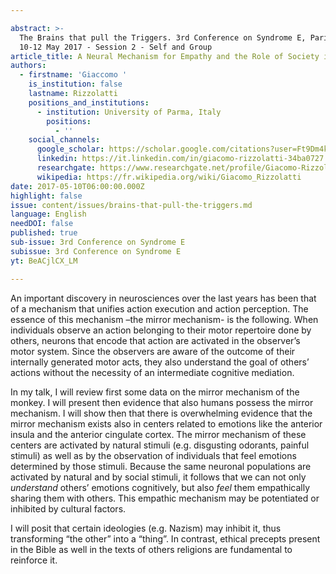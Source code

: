 ```yaml
---

abstract: >-
  The Brains that pull the Triggers. 3rd Conference on Syndrome E, Paris IAS,
  10-12 May 2017 - Session 2 - Self and Group
article_title: A Neural Mechanism for Empathy and the Role of Society in its Modifications
authors:
  - firstname: 'Giaccomo '
    is_institution: false
    lastname: Rizzolatti
    positions_and_institutions:
      - institution: University of Parma, Italy
        positions:
          - ''
    social_channels:
      google_scholar: https://scholar.google.com/citations?user=Ft9Dm4kAAAAJ&hl=en
      linkedin: https://it.linkedin.com/in/giacomo-rizzolatti-34ba0727
      researchgate: https://www.researchgate.net/profile/Giacomo-Rizzolatti
      wikipedia: https://fr.wikipedia.org/wiki/Giacomo_Rizzolatti
date: 2017-05-10T06:00:00.000Z
highlight: false
issue: content/issues/brains-that-pull-the-triggers.md
language: English
needDOI: false
published: true
sub-issue: 3rd Conference on Syndrome E
subissue: 3rd Conference on Syndrome E
yt: BeACjlCX_LM

---
```



An important discovery in neurosciences over the last years has been that of a mechanism that unifies action execution and action perception. The essence of this mechanism –the mirror mechanism- is the following. When individuals observe an action belonging to their motor repertoire done by others, neurons that encode that action are activated in the observer’s motor system. Since the observers are aware of the outcome of their internally generated motor acts, they also understand the goal of others’ actions without the necessity of an intermediate cognitive mediation. 

In my talk, I will review first some data on the mirror mechanism of the monkey. I will present then evidence that also humans possess the mirror mechanism. I will show then that there is overwhelming evidence that the mirror mechanism exists also in centers related to emotions like the anterior insula and the anterior cingulate cortex. The mirror mechanism of these centers are activated by natural stimuli (e.g. disgusting odorants, painful stimuli) as well as by the observation of individuals that feel emotions determined by those stimuli. Because the same neuronal populations are activated by natural and by social stimuli, it follows that we can not only _understand_ others’ emotions cognitively, but also _feel_ them empathically sharing them with others. This empathic mechanism may be potentiated or inhibited by cultural factors. 

I will posit that certain ideologies (e.g. Nazism) may inhibit it, thus transforming “the other” into a “thing”. In contrast, ethical precepts present in the Bible as well in the texts of others religions are fundamental to reinforce it.

<Youtube yt="BeACjlCX_LM" caption="A Neural Mechanism for Empathy and the Role of Society in its Modifications"></Youtube>